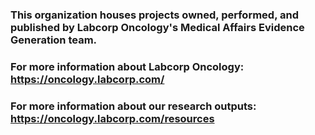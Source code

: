 ### This organization houses projects owned, performed, and published by Labcorp Oncology's Medical Affairs Evidence Generation team.

### For more information about Labcorp Oncology: https://oncology.labcorp.com/

### For more information about our research outputs: https://oncology.labcorp.com/resources
